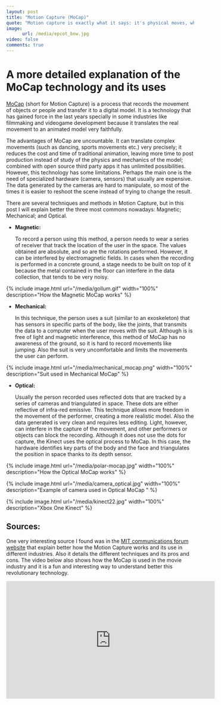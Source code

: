```yaml
---
layout: post
title: "Motion Capture (MoCap)"
quote: "Motion capture is exactly what it says: it's physical moves, whereas performance capture is the entire performance - including your facial performance."
image:
      url: /media/epcot_bnw.jpg
video: false
comments: true
---
```


# A more detailed explanation of the MoCap technology and its uses

[MoCap](http://web.mit.edu/comm-forum/papers/furniss.html) (short for Motion Capture) is a process that records the movement of objects or people and transfer it to a digital model. It is a technology that has gained force in the last years specially in some industries like filmmaking and videogame development because it translates the real movement to an animated model very faithfully.

The advantages of MoCap are uncountable. It can translate complex movements (such as dancing, sports movements etc.) very precisely; it reduces the cost and time of traditional animation, leaving more time to post production instead of study of the physics and mechanics of the model; combined with open source third party apps it has unlimited possibilities. 
However, this technology has some limitations. Perhaps the main one is the need of specialized hardware (camera, sensors) that usually are expensive. The data generated by the cameras are hard to manipulate, so most of the times it is easier to reshoot the scene instead of trying to change the result. 

There are several techniques and methods in Motion Capture, but in this post I will explain better the three most commons nowadays: Magnetic; Mechanical; and Optical.

- **Magnetic:**

    To record a person using this method, a person needs to wear a series of receiver that track the location of the user in the space. The values obtained are absolute, and so are the rotations performed. However, it can be interfered by electromagnetic fields. In cases when the recording is performed in a concrete ground, a stage needs to be built on top of it because the metal contained in the floor can interfere in the data collection, that tends to be very noisy.  
    
{% include image.html url="/media/gollum.gif" width="100%" description="How the Magnetic MoCap works" %}

- **Mechanical:**

    In this technique, the person uses a suit (similar to an exoskeleton) that has sensors in specific parts of the body, like the joints, that transmits the data to a computer when the user moves with the suit. Although is is free of light and magnetic interference, this method of MoCap has no awareness of the ground, so it is hard to record movements like jumping. Also the suit is very uncomfortable and limits the movements the user can perform.   
    
{% include image.html url="/media/mechanical_mocap.png" width="100%" description="Suit used in Mechanical MoCap" %}

- **Optical:**

    Usually the person recorded uses reflected dots that are tracked by a series of cameras and triangulated in space. These dots are either reflective of infra-red emissive. This technique allows more freedom in the movement of the performer, creating a more realistic model. Also the data generated is very clean and requires less editing. Light, however, can interfere in the capture of the movement, and other performers or objects can block the recording.
Although it does not use the dots for capture, the Kinect uses the optical process to MoCap. In this case, the hardware identifies key parts of the body and the face and triangulates the position in space thanks to its depth sensor.

{% include image.html url="/media/polar-mocap.jpg" width="100%" description="How the Optical MoCap works" %}

{% include image.html url="/media/camera_optical.jpg" width="100%" description="Example of camera used in Optical MoCap " %}

{% include image.html url="/media/kinect22.jpg" width="100%" description="Xbox One Kinect" %}

## Sources:

One very interesting source I found was in the [MIT communications forum website](http://web.mit.edu/comm-forum/papers/furniss.html) that explain better how the Motion Capture works and its use in different industries. Also it details the different techniques and its pros and cons. The video below also shows how the MoCap is used in the movie industry and it is a fun and interesting way to understand better this revolutionary technology.

<iframe width="560" height="315" src="https://www.youtube.com/embed/ZnrKKjaVxCA" frameborder="0" allowfullscreen></iframe>

